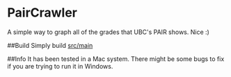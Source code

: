 # PairCrawler

A simple way to graph all of the grades that UBC's PAIR shows. Nice :)

##Build
Simply build [src/main](src/me/vpineda/Main.java)

##Info
It has been tested in a Mac system. There might be some bugs to fix if you are trying to run it in Windows.
